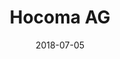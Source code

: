 ﻿---
title:          "Hocoma AG"
date:           "2018-07-05"
draft:          false
robotsExclude:  true
---
